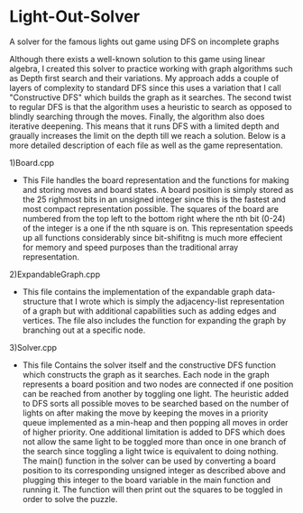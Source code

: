 # Light-Out-Solver
A solver for the famous lights out game using DFS on incomplete graphs

Although there exists a well-known solution to this game using linear algebra, I created this solver to practice working with
graph algorithms such as Depth first search and their variations. My approach adds a couple of layers of complexity to standard
DFS since this uses a variation that I call "Constructive DFS" which builds the graph as it searches. The second twist to regular 
DFS is that the algorithm uses a heuristic to search as opposed to blindly searching through the moves. Finally, the algorithm also does iterative deepening. This means that it runs DFS with a limited depth and graually increases the limit on the depth till we reach a solution. Below is a more detailed
description of each file as well as the game representation.


1)Board.cpp

- This File handles the board representation and the functions for making and storing moves and board states. 
A board position is simply stored as the 25 righmost bits in an unsigned integer since this is the fastest and
most compact representation possible. The squares of the board are numbered from the top left to the bottom right where the
nth bit (0-24) of the integer is a one if the nth square is on. This representation speeds up all functions considerably since bit-shifitng is much
more effecient for memory and speed purposes than the traditional array representation.

2)ExpandableGraph.cpp

- This file contains the implementation of the expandable graph data-structure that I wrote which is simply the adjacency-list
representation of a graph but with additional capabilities such as adding edges and vertices. The file also includes the
function for expanding the graph by branching out at a specific node.

3)Solver.cpp

- This file Contains the solver itself and the constructive DFS function which constructs the graph as it searches. Each node in the graph represents a board position and two nodes are connected if one position can be reached from another by toggling  one light. The heuristic added to DFS sorts all possible moves to be searched based on the number of lights on after making the move by keeping the moves in a priority queue implemented as a min-heap and then popping all moves in order of higher priority. One additional limitation is added to DFS which does not allow the same light to be toggled more than once in one branch of the search since toggling a light twice is equivalent to doing nothing. The main() function in the solver can be used by converting a board position to its corresponding unsigned integer as described above and plugging this integer to the board variable in the main function and running it. The function will then print out the squares to be toggled in order to solve the puzzle.

